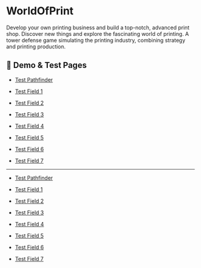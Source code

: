 # WorldOfPrint
Develop your own printing business and build a top-notch, advanced print shop. Discover new things and explore the fascinating world of printing. A tower defense game simulating the printing industry, combining strategy and printing production.

## 🔗 Demo & Test Pages

- [Test Pathfinder](https://sunpole.github.io/WorldOfPrint/test-pathfinder.html)


- [Test Field 1](https://sunpole.github.io/WorldOfPrint/test-field.html)
- [Test Field 2](https://sunpole.github.io/WorldOfPrint/test-field2.html)
- [Test Field 3](https://sunpole.github.io/WorldOfPrint/test-field3.html)
- [Test Field 4](https://sunpole.github.io/WorldOfPrint/test-field4.html)
- [Test Field 5](https://sunpole.github.io/WorldOfPrint/test-field5.html)
- [Test Field 6](https://sunpole.github.io/WorldOfPrint/test-field6.html)


- [Test Field 7](https://sunpole.github.io/WorldOfPrint/test-field7.html)

- - - - - - - - - - - - - - - - - - - - - - - - - - - - - - - - - - - - - - - - - - - - - - - - - - - - - - - -
- <a href="https://sunpole.github.io/WorldOfPrint/test-pathfinder.html" target="_blank">Test Pathfinder</a>

- <a href="https://sunpole.github.io/WorldOfPrint/test-field.html" target="_blank">Test Field 1</a>  
- <a href="https://sunpole.github.io/WorldOfPrint/test-field2.html" target="_blank">Test Field 2</a>  
- <a href="https://sunpole.github.io/WorldOfPrint/test-field3.html" target="_blank">Test Field 3</a>  
- <a href="https://sunpole.github.io/WorldOfPrint/test-field4.html" target="_blank">Test Field 4</a>  
- <a href="https://sunpole.github.io/WorldOfPrint/test-field5.html" target="_blank">Test Field 5</a>  
- <a href="https://sunpole.github.io/WorldOfPrint/test-field6.html" target="_blank">Test Field 6</a>

- <a href="https://sunpole.github.io/WorldOfPrint/test-field7.html" target="_blank">Test Field 7</a>
